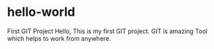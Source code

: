 # hello-world
First GIT Project
Hello, This is my first GIT project. GIT is amazing Tool which helps to work from anywhere.
